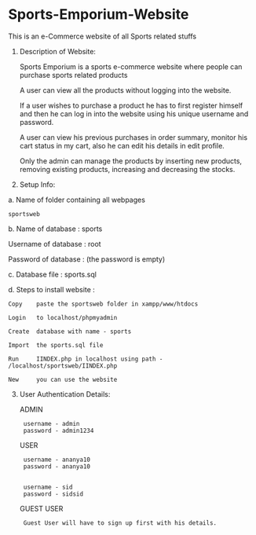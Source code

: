 # Sports-Emporium-Website
This is an e-Commerce website of all Sports related stuffs

	 	 	 	
1. Description of Website:


	Sports Emporium is a sports e-commerce website where people can purchase sports related products
  
	A user can view all the products without logging into the website.
  
	If a user wishes to purchase a product he has to first register himself and then he can log in into the website using his unique username and password.
  
	A user can view his previous purchases in order summary, monitor his cart status in my cart, also he can edit his details in edit profile.
  
	Only the admin can manage the products by inserting new products, removing existing products, increasing and decreasing the stocks.


2. Setup Info:


a. Name of folder containing all webpages

	sportsweb
	
b. Name of database : sports

Username of database : root

Password of database :
(the password is empty)

c. Database file : sports.sql

d. Steps to install website :

	Copy 	paste the sportsweb folder in xampp/www/htdocs
	
	Login 	to localhost/phpmyadmin 	
	
	Create 	database with name - sports
	
	Import 	the sports.sql file 	
	
	Run 	IINDEX.php in localhost using path - /localhost/sportsweb/IINDEX.php
	
	New 	you can use the website


3. User Authentication Details:


	ADMIN
	
		username - admin
		password - admin1234


	USER
	
		username - ananya10
		password - ananya10


		username - sid
		password - sidsid


	GUEST USER
	
		Guest User will have to sign up first with his details.


